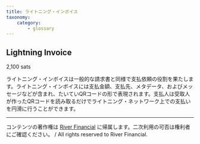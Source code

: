 ```yaml
---
title: ライトニング・インボイス
taxonomy:
    category:
        - glossary
---
```


## Lightning Invoice
2,100 sats

ライトニング・インボイスは一般的な請求書と同様で支払依頼の役割を果たします。ライトニング・インボイスには支払金額、支払先、メタデータ、およびメッセージなどが含まれ、たいていQRコードの形で表現されます。支払人は受取人が作ったQRコードを読み取るだけでライトニング・ネットワーク上での支払いを円滑に行うことができます。

---
コンテンツの著作権は [River Financial](https://river.com/) に帰属します。二次利用の可否は権利者にご確認ください。 / All rights reserved to River Financial.
